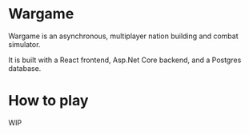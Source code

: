 # Wargame

Wargame is an asynchronous, multiplayer nation building and combat simulator.

It is built with a React frontend, Asp.Net Core backend, and a Postgres database.

# How to play
WIP